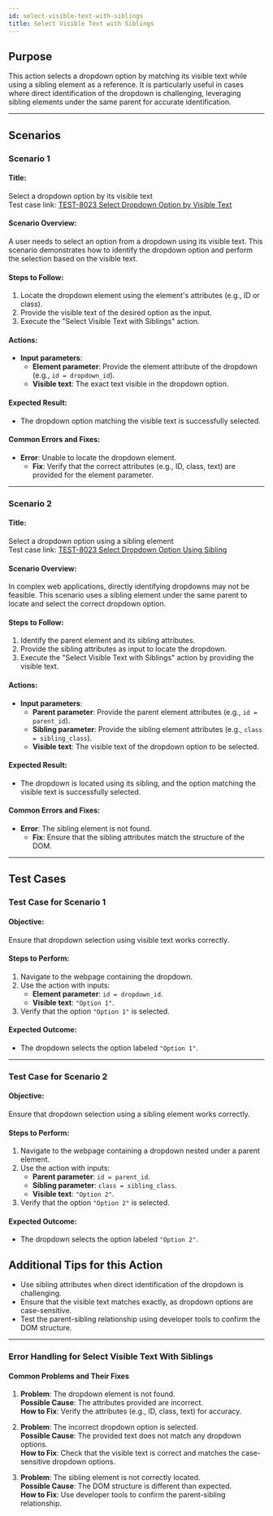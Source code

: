 ```yaml
---
id: select-visible-text-with-siblings
title: Select Visible Text with Siblings
---
```


## Purpose
This action selects a dropdown option by matching its visible text while using a sibling element as a reference. It is particularly useful in cases where direct identification of the dropdown is challenging, leveraging sibling elements under the same parent for accurate identification.

---

## Scenarios

### Scenario 1

#### Title:
Select a dropdown option by its visible text  
Test case link: [TEST-8023 Select Dropdown Option by Visible Text](https://zeuz.zeuz.ai/Home/ManageTestCases/Edit/TEST-8023/)

#### Scenario Overview:
A user needs to select an option from a dropdown using its visible text. This scenario demonstrates how to identify the dropdown option and perform the selection based on the visible text.

#### Steps to Follow:
1. Locate the dropdown element using the element's attributes (e.g., ID or class).
2. Provide the visible text of the desired option as the input.
3. Execute the "Select Visible Text with Siblings" action.

#### Actions:
- **Input parameters**:
  - **Element parameter**: Provide the element attribute of the dropdown (e.g., `id = dropdown_id`).
  - **Visible text**: The exact text visible in the dropdown option.

#### Expected Result:
- The dropdown option matching the visible text is successfully selected.

#### Common Errors and Fixes:
- **Error**: Unable to locate the dropdown element.
  - **Fix**: Verify that the correct attributes (e.g., ID, class, text) are provided for the element parameter.

---

### Scenario 2

#### Title:
Select a dropdown option using a sibling element  
Test case link: [TEST-8023 Select Dropdown Option Using Sibling](https://zeuz.zeuz.ai/Home/ManageTestCases/Edit/TEST-8023/)

#### Scenario Overview:
In complex web applications, directly identifying dropdowns may not be feasible. This scenario uses a sibling element under the same parent to locate and select the correct dropdown option.

#### Steps to Follow:
1. Identify the parent element and its sibling attributes.
2. Provide the sibling attributes as input to locate the dropdown.
3. Execute the "Select Visible Text with Siblings" action by providing the visible text.

#### Actions:
- **Input parameters**:
  - **Parent parameter**: Provide the parent element attributes (e.g., `id = parent_id`).
  - **Sibling parameter**: Provide the sibling element attributes (e.g., `class = sibling_class`).
  - **Visible text**: The visible text of the dropdown option to be selected.

#### Expected Result:
- The dropdown is located using its sibling, and the option matching the visible text is successfully selected.

#### Common Errors and Fixes:
- **Error**: The sibling element is not found.
  - **Fix**: Ensure that the sibling attributes match the structure of the DOM.

---

## Test Cases

### Test Case for Scenario 1

#### Objective:
Ensure that dropdown selection using visible text works correctly.

#### Steps to Perform:
1. Navigate to the webpage containing the dropdown.
2. Use the action with inputs:
   - **Element parameter**: `id = dropdown_id`.
   - **Visible text**: `"Option 1"`.
3. Verify that the option `"Option 1"` is selected.

#### Expected Outcome:
- The dropdown selects the option labeled `"Option 1"`.

---

### Test Case for Scenario 2

#### Objective:
Ensure that dropdown selection using a sibling element works correctly.

#### Steps to Perform:
1. Navigate to the webpage containing a dropdown nested under a parent element.
2. Use the action with inputs:
   - **Parent parameter**: `id = parent_id`.
   - **Sibling parameter**: `class = sibling_class`.
   - **Visible text**: `"Option 2"`.
3. Verify that the option `"Option 2"` is selected.

#### Expected Outcome:
- The dropdown selects the option labeled `"Option 2"`.

## Additional Tips for this Action
- Use sibling attributes when direct identification of the dropdown is challenging.
- Ensure that the visible text matches exactly, as dropdown options are case-sensitive.
- Test the parent-sibling relationship using developer tools to confirm the DOM structure.

---

### Error Handling for Select Visible Text With Siblings

#### Common Problems and Their Fixes
1. **Problem**: The dropdown element is not found.  
   **Possible Cause**: The attributes provided are incorrect.  
   **How to Fix**: Verify the attributes (e.g., ID, class, text) for accuracy.

2. **Problem**: The incorrect dropdown option is selected.  
   **Possible Cause**: The provided text does not match any dropdown options.  
   **How to Fix**: Check that the visible text is correct and matches the case-sensitive dropdown options.

3. **Problem**: The sibling element is not correctly located.  
   **Possible Cause**: The DOM structure is different than expected.  
   **How to Fix**: Use developer tools to confirm the parent-sibling relationship.